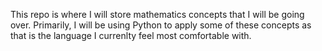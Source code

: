 This repo is where I will store mathematics concepts that I will be going over. Primarily, I will be using Python to apply some of these concepts as that is the language I currenlty feel most comfortable with.